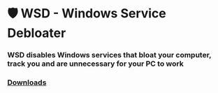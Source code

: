 # 🛡 WSD - Windows Service Debloater

### WSD disables Windows services that bloat your computer, track you and are unnecessary for your PC to work

### [Downloads](https://github.com/tzwel/WSD/releases)

